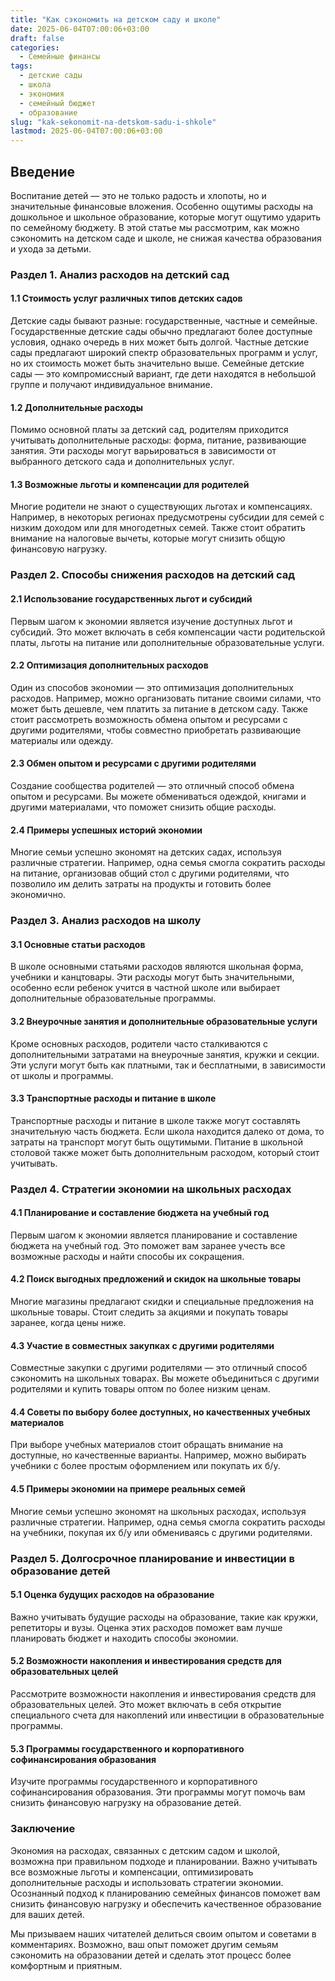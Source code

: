 ```yaml
---
title: "Как сэкономить на детском саду и школе"
date: 2025-06-04T07:00:06+03:00
draft: false
categories:
  - Семейные финансы
tags:
  - детские сады
  - школа
  - экономия
  - семейный бюджет
  - образование
slug: "kak-sekonomit-na-detskom-sadu-i-shkole"
lastmod: 2025-06-04T07:00:06+03:00
---
```



## Введение

Воспитание детей — это не только радость и хлопоты, но и значительные финансовые вложения. Особенно ощутимы расходы на дошкольное и школьное образование, которые могут ощутимо ударить по семейному бюджету. В этой статье мы рассмотрим, как можно сэкономить на детском саде и школе, не снижая качества образования и ухода за детьми.

### Раздел 1. Анализ расходов на детский сад

#### 1.1 Стоимость услуг различных типов детских садов

Детские сады бывают разные: государственные, частные и семейные. Государственные детские сады обычно предлагают более доступные условия, однако очередь в них может быть долгой. Частные детские сады предлагают широкий спектр образовательных программ и услуг, но их стоимость может быть значительно выше. Семейные детские сады — это компромиссный вариант, где дети находятся в небольшой группе и получают индивидуальное внимание.

#### 1.2 Дополнительные расходы

Помимо основной платы за детский сад, родителям приходится учитывать дополнительные расходы: форма, питание, развивающие занятия. Эти расходы могут варьироваться в зависимости от выбранного детского сада и дополнительных услуг.

#### 1.3 Возможные льготы и компенсации для родителей

Многие родители не знают о существующих льготах и компенсациях. Например, в некоторых регионах предусмотрены субсидии для семей с низким доходом или для многодетных семей. Также стоит обратить внимание на налоговые вычеты, которые могут снизить общую финансовую нагрузку.

### Раздел 2. Способы снижения расходов на детский сад

#### 2.1 Использование государственных льгот и субсидий

Первым шагом к экономии является изучение доступных льгот и субсидий. Это может включать в себя компенсации части родительской платы, льготы на питание или дополнительные образовательные услуги.

#### 2.2 Оптимизация дополнительных расходов

Один из способов экономии — это оптимизация дополнительных расходов. Например, можно организовать питание своими силами, что может быть дешевле, чем платить за питание в детском саду. Также стоит рассмотреть возможность обмена опытом и ресурсами с другими родителями, чтобы совместно приобретать развивающие материалы или одежду.

#### 2.3 Обмен опытом и ресурсами с другими родителями

Создание сообщества родителей — это отличный способ обмена опытом и ресурсами. Вы можете обмениваться одеждой, книгами и другими материалами, что поможет снизить общие расходы.

#### 2.4 Примеры успешных историй экономии

Многие семьи успешно экономят на детских садах, используя различные стратегии. Например, одна семья смогла сократить расходы на питание, организовав общий стол с другими родителями, что позволило им делить затраты на продукты и готовить более экономично.

### Раздел 3. Анализ расходов на школу

#### 3.1 Основные статьи расходов

В школе основными статьями расходов являются школьная форма, учебники и канцтовары. Эти расходы могут быть значительными, особенно если ребенок учится в частной школе или выбирает дополнительные образовательные программы.

#### 3.2 Внеурочные занятия и дополнительные образовательные услуги

Кроме основных расходов, родители часто сталкиваются с дополнительными затратами на внеурочные занятия, кружки и секции. Эти услуги могут быть как платными, так и бесплатными, в зависимости от школы и программы.

#### 3.3 Транспортные расходы и питание в школе

Транспортные расходы и питание в школе также могут составлять значительную часть бюджета. Если школа находится далеко от дома, то затраты на транспорт могут быть ощутимыми. Питание в школьной столовой также может быть дополнительным расходом, который стоит учитывать.

### Раздел 4. Стратегии экономии на школьных расходах

#### 4.1 Планирование и составление бюджета на учебный год

Первым шагом к экономии является планирование и составление бюджета на учебный год. Это поможет вам заранее учесть все возможные расходы и найти способы их сокращения.

#### 4.2 Поиск выгодных предложений и скидок на школьные товары

Многие магазины предлагают скидки и специальные предложения на школьные товары. Стоит следить за акциями и покупать товары заранее, когда цены ниже.

#### 4.3 Участие в совместных закупках с другими родителями

Совместные закупки с другими родителями — это отличный способ сэкономить на школьных товарах. Вы можете объединиться с другими родителями и купить товары оптом по более низким ценам.

#### 4.4 Советы по выбору более доступных, но качественных учебных материалов

При выборе учебных материалов стоит обращать внимание на доступные, но качественные варианты. Например, можно выбирать учебники с более простым оформлением или покупать их б/у.

#### 4.5 Примеры экономии на примере реальных семей

Многие семьи успешно экономят на школьных расходах, используя различные стратегии. Например, одна семья смогла сократить расходы на учебники, покупая их б/у или обмениваясь с другими родителями.

### Раздел 5. Долгосрочное планирование и инвестиции в образование детей

#### 5.1 Оценка будущих расходов на образование

Важно учитывать будущие расходы на образование, такие как кружки, репетиторы и вузы. Оценка этих расходов поможет вам лучше планировать бюджет и находить способы экономии.

#### 5.2 Возможности накопления и инвестирования средств для образовательных целей

Рассмотрите возможности накопления и инвестирования средств для образовательных целей. Это может включать в себя открытие специального счета для накоплений или инвестиции в образовательные программы.

#### 5.3 Программы государственного и корпоративного софинансирования образования

Изучите программы государственного и корпоративного софинансирования образования. Эти программы могут помочь вам снизить финансовую нагрузку на образование детей.

### Заключение

Экономия на расходах, связанных с детским садом и школой, возможна при правильном подходе и планировании. Важно учитывать все возможные льготы и компенсации, оптимизировать дополнительные расходы и использовать стратегии экономии. Осознанный подход к планированию семейных финансов поможет вам снизить финансовую нагрузку и обеспечить качественное образование для ваших детей.

Мы призываем наших читателей делиться своим опытом и советами в комментариях. Возможно, ваш опыт поможет другим семьям сэкономить на образовании детей и сделать этот процесс более комфортным и приятным.


